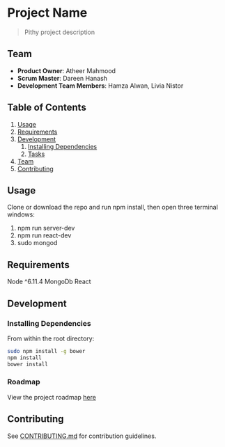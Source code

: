 # Project Name

> Pithy project description

## Team

  - __Product Owner__: Atheer Mahmood
  - __Scrum Master__: Dareen Hanash
  - __Development Team Members__: Hamza Alwan, Livia Nistor

## Table of Contents

1. [Usage](#Usage)
1. [Requirements](#requirements)
1. [Development](#development)
    1. [Installing Dependencies](#installing-dependencies)
    1. [Tasks](#tasks)
1. [Team](#team)
1. [Contributing](#contributing)

## Usage
  Clone or download the repo and run npm install, then open three terminal windows:
1. npm run server-dev
2. npm run react-dev
3. sudo mongod


## Requirements

Node ^6.11.4
MongoDb
React

## Development

### Installing Dependencies

From within the root directory:

```sh
sudo npm install -g bower
npm install
bower install
```

### Roadmap

View the project roadmap [here](https://waffle.io/RBKJuggernaut/GreenFieldProject)


## Contributing

See [CONTRIBUTING.md](CONTRIBUTING.md) for contribution guidelines.
